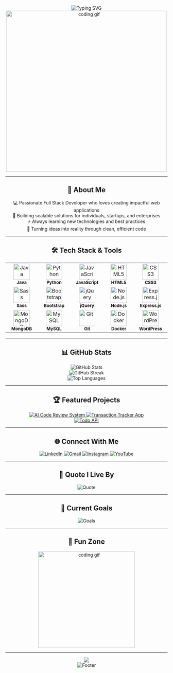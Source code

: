 <div align="center">
  <img src="https://readme-typing-svg.demolab.com?font=Fira+Code&size=35&duration=3000&pause=1000&color=00D9FF&center=true&vCenter=true&width=600&height=100&lines=Hi+👋+I'm+Niloy+Sarkar;Full+Stack+Developer+🚀;Building+Amazing+Web+Apps+💻" alt="Typing SVG" />
</div>

<div align="center">
  <img src="https://github.com/Anmol-Baranwal/Cool-GIFs-For-GitHub/assets/74038190/d48893bd-0757-481c-8d7e-ba3e163feae7" width="500" alt="coding gif"/>
</div>

---

<div align="center">
  <h2>🚀 About Me</h2>
  <p>
    💻 Passionate Full Stack Developer who loves creating impactful web applications<br/>
    🎯 Building scalable solutions for individuals, startups, and enterprises<br/>
    ⚡ Always learning new technologies and best practices<br/>
    🌟 Turning ideas into reality through clean, efficient code
  </p>
</div>

---

<h2 align="center">🛠️ Tech Stack & Tools</h2>

<div align="center">
  <table>
    <tr>
      <td align="center" width="120">
        <img src="https://skillicons.dev/icons?i=java" width="50" height="50" alt="Java" />
        <br><sub><b>Java</b></sub>
      </td>
      <td align="center" width="120">
        <img src="https://skillicons.dev/icons?i=python" width="50" height="50" alt="Python" />
        <br><sub><b>Python</b></sub>
      </td>
      <td align="center" width="120">
        <img src="https://skillicons.dev/icons?i=javascript" width="50" height="50" alt="JavaScript" />
        <br><sub><b>JavaScript</b></sub>
      </td>
      <td align="center" width="120">
        <img src="https://skillicons.dev/icons?i=html" width="50" height="50" alt="HTML5" />
        <br><sub><b>HTML5</b></sub>
      </td>
      <td align="center" width="120">
        <img src="https://skillicons.dev/icons?i=css" width="50" height="50" alt="CSS3" />
        <br><sub><b>CSS3</b></sub>
      </td>
    </tr>
    <tr>
      <td align="center" width="120">
        <img src="https://skillicons.dev/icons?i=sass" width="50" height="50" alt="Sass" />
        <br><sub><b>Sass</b></sub>
      </td>
      <td align="center" width="120">
        <img src="https://skillicons.dev/icons?i=bootstrap" width="50" height="50" alt="Bootstrap" />
        <br><sub><b>Bootstrap</b></sub>
      </td>
      <td align="center" width="120">
        <img src="https://skillicons.dev/icons?i=jquery" width="50" height="50" alt="jQuery" />
        <br><sub><b>jQuery</b></sub>
      </td>
      <td align="center" width="120">
        <img src="https://skillicons.dev/icons?i=nodejs" width="50" height="50" alt="Node.js" />
        <br><sub><b>Node.js</b></sub>
      </td>
      <td align="center" width="120">
        <img src="https://skillicons.dev/icons?i=express" width="50" height="50" alt="Express.js" />
        <br><sub><b>Express.js</b></sub>
      </td>
    </tr>
    <tr>
      <td align="center" width="120">
        <img src="https://skillicons.dev/icons?i=mongodb" width="50" height="50" alt="MongoDB" />
        <br><sub><b>MongoDB</b></sub>
      </td>
      <td align="center" width="120">
        <img src="https://skillicons.dev/icons?i=mysql" width="50" height="50" alt="MySQL" />
        <br><sub><b>MySQL</b></sub>
      </td>
      <td align="center" width="120">
        <img src="https://skillicons.dev/icons?i=git" width="50" height="50" alt="Git" />
        <br><sub><b>Git</b></sub>
      </td>
      <td align="center" width="120">
        <img src="https://skillicons.dev/icons?i=docker" width="50" height="50" alt="Docker" />
        <br><sub><b>Docker</b></sub>
      </td>
      <td align="center" width="120">
        <img src="https://skillicons.dev/icons?i=wordpress" width="50" height="50" alt="WordPress" />
        <br><sub><b>WordPress</b></sub>
      </td>
    </tr>
  </table>
</div>

---

<div align="center">
  <h2>📊 GitHub Stats</h2>
  <img src="https://github-readme-stats.vercel.app/api?username=Niloyns&theme=radical&hide_border=false&include_all_commits=true&count_private=true" alt="GitHub Stats" />
  <br/>
  <img src="https://github-readme-streak-stats.herokuapp.com/?user=Niloyns&theme=radical&hide_border=false" alt="GitHub Streak" />
  <br/>
  <img src="https://github-readme-stats.vercel.app/api/top-langs/?username=Niloyns&theme=radical&hide_border=false&include_all_commits=true&count_private=true&layout=compact" alt="Top Languages" />
</div>

---

<div align="center">
  <h2>🏆 Featured Projects</h2>
</div>

<div align="center">
  <a href="https://github.com/Niloyns/AI-Code-Review-System">
    <img src="https://github-readme-stats.vercel.app/api/pin/?username=Niloyns&repo=AI-Code-Review-System&theme=radical&hide_border=false" alt="AI Code Review System" />
  </a>
  <a href="https://github.com/Niloyns/Transaction-Tracker-App">
    <img src="https://github-readme-stats.vercel.app/api/pin/?username=Niloyns&repo=Transaction-Tracker-App&theme=radical&hide_border=false" alt="Transaction Tracker App" />
  </a>
</div>

<div align="center">
  <a href="https://github.com/Niloyns/Todo_API">
    <img src="https://github-readme-stats.vercel.app/api/pin/?username=Niloyns&repo=Todo_API&theme=radical&hide_border=false" alt="Todo API" />
  </a>
</div>

---

<div align="center">
  <h2>🌐 Connect With Me</h2>
  <a href="https://www.linkedin.com/in/niloy-sarkar-a734841b0/">
    <img src="https://img.shields.io/badge/LinkedIn-0077B5?style=for-the-badge&logo=linkedin&logoColor=white&style=flat-square" alt="LinkedIn" />
  </a>
  <a href="mailto:niloysarkar1998@gmail.com">
    <img src="https://img.shields.io/badge/Gmail-D14836?style=for-the-badge&logo=gmail&logoColor=white&style=flat-square" alt="Gmail" />
  </a>
  <a href="https://www.instagram.com/">
    <img src="https://img.shields.io/badge/Instagram-E4405F?style=for-the-badge&logo=instagram&logoColor=white&style=flat-square" alt="Instagram" />
  </a>
  <a href="https://www.youtube.com/">
    <img src="https://img.shields.io/badge/YouTube-FF0000?style=for-the-badge&logo=youtube&logoColor=white&style=flat-square" alt="YouTube" />
  </a>
</div>

---

<div align="center">
  <h2>💭 Quote I Live By</h2>
  <img src="https://readme-typing-svg.demolab.com?font=Fira+Code&size=20&duration=3000&pause=1000&color=FFD700&center=true&vCenter=true&width=600&height=80&lines=Code+is+like+humor.+When+you+have+to+explain+it%2C+it's+bad.;Always+keep+learning+and+growing!+🚀" alt="Quote" />
</div>

---

<div align="center">
  <h2>🎯 Current Goals</h2>
  <img src="https://readme-typing-svg.demolab.com?font=Fira+Code&size=18&duration=4000&pause=1000&color=32CD32&center=true&vCenter=true&width=700&height=120&lines=🔭+Currently+working+on+exciting+projects;🌱+Learning+new+technologies+daily;👯+Looking+to+collaborate+on+innovative+ideas;💬+Ask+me+about+Full+Stack+Development;📫+Reach+out+for+freelance+opportunities!" alt="Goals" />
</div>

---

<div align="center">
  <h2>🎨 Fun Zone</h2>
  <img src="https://github.com/Anmol-Baranwal/Cool-GIFs-For-GitHub/assets/74038190/7bb1e704-6026-48f9-8435-2f4d40101348" width="300" alt="coding gif"/>
</div>

---

<div align="center">
  <img src="https://capsule-render.vercel.app/api?type=waving&color=gradient&customColorList=6,11,20&height=150&section=footer&text=Thanks%20for%20visiting!&fontSize=50&fontColor=fff&animation=twinkling&fontAlignY=75"/>
</div>

<div align="center">
  <img src="https://readme-typing-svg.demolab.com?font=Fira+Code&size=25&duration=3000&pause=1000&color=FF6B6B&center=true&vCenter=true&width=600&height=80&lines=Let's+build+something+amazing+together!+✨;Happy+Coding!+💻" alt="Footer" />
</div>
